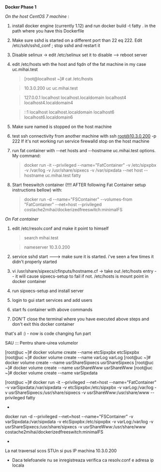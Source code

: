 **Docker Phase 1**

_On the host CentOS 7 machine_ :

1. install docker engine (currently 1.12) and run docker build -t fatty . in the path where you have this Dockerfile

2. Make sure sshd is started on a different port than 22 eq 222. Edit /etc/ssh/sshd_conf ; stop sshd and restart it

3. Disable selinux -> edit /etc/selinux set it to disable --> reboot server

4. edit /etc/hosts wth the host and fqdn of the fat machine in my case uc.mihai.test


    >[root@localhost ~]# cat /etc/hosts

    >10.3.0.200  uc        uc.mihai.test

    >127.0.0.1   localhost localhost.localdomain localhost4 localhost4.localdomain4

    >::1         localhost localhost.localdomain localhost6 localhost6.localdomain6



5. Make sure named is stopped on the host machine


6. test ssh connectivity from another machine with ssh root@10.3.0.200 -p 222
   If it's not working run service firewalld stop on the host machine

7. run fat container with --net hosts and --hostname uc.mihai.test options. My command:

    >docker run -it  --privileged --name="FatContainer" -v /etc/sipxpbx  -v /var/log -v /usr/share/sipxecs -v /var/sipxdata --net host --hostname uc.mihai.test fatty

8. Start freeswitch container (!!!! AFTER following Fat Container setup instructions bellow) with:

    >docker run -d --name="FSContainer" --volumes-from "FatContainer" --net=host --privileged costache2mihai/dockerizedfreeswitch:minimalFS



_On Fat container_

1. edit /etc/resolv.conf  and make it point to himself

    >search mihai.test

    >nameserver 10.3.0.200

2. service sshd start ---> make sure it is started. i've seen a few times it didn't properly started

3. vi /usr/share/sipxecs/cfinputs/hostname.cf -> take out /etc/hosts entry -- it will cause sipxecs-setup to fail if not.
/etc/hosts is mount point in docker container

4. run sipxecs-setup and install server

5. login to gui start services and add users

6. start fs container with above commands

7. DON'T close the terminal where you have executed above steps and don't exit this docker container

that's all :) - now is code changing fun part



SAU ::: Pentru share-uirea volumelor

[root@uc ~]# docker volume create --name etcSipxpbx
etcSipxpbx
[root@uc ~]# docker volume create --name varLog
varLog
[root@uc ~]# docker volume create --name usrShareSipxecs
usrShareSipxecs
[root@uc ~]# docker volume create --name usrShareWww
usrShareWww
[root@uc ~]# docker volume create --name varSipxdata

[root@uc ~]# docker run -it --privileged --net=host --name="FatContainer" -v varSipxdata:/var/sipxdata -v etcSipxpbx:/etc/sipxpbx -v varLog:/var/log -v usrShareSipxecs:/usr/share/sipxecs -v usrShareWww:/usr/share/www  --privileged fatty

+

 docker run -d  --privileged --net=host --name="FSContainer" -v varSipxdata:/var/sipxdata -v etcSipxpbx:/etc/sipxpbx -v varLog:/var/log -v usrShareSipxecs:/usr/share/sipxecs -v usrShareWww:/usr/share/www costache2mihai/dockerizedfreeswitch:minimalFS

+


La nat traversal scos STUn si pus IP machina 10.3.0.200

+ Daca telefoanele nu se inregistreaza verifica ca resolv.conf e adresa ip locala
